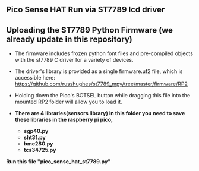 ## Pico Sense HAT Run via ST7789 lcd driver

## Uploading the ST7789 Python Firmware (we already update in this repository)
 * The firmware includes frozen python font files and pre-compiled objects with the st7789 C driver for a variety of devices.
 * The driver's library is provided as a single firmware.uf2 file, which is accessible here:
    https://github.com/russhughes/st7789_mpy/tree/master/firmware/RP2
    
 * Holding down the Pico's BOTSEL button while dragging this file into the mounted RP2 folder will allow you to load it.


* <b>There are 4 libraries(sensors library) in this folder you need to save these libraries in the raspberry pi pico,
  * <b> sgp40.py 
  * <b> sht31.py
  * <b> bme280.py
  * <b> tcs34725.py

Run this file "pico_sense_hat_st7789.py"
